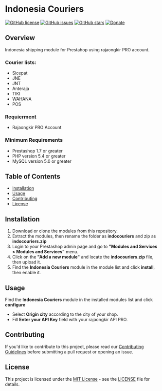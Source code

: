 # Indonesia Couriers

[![GitHub license](https://img.shields.io/github/license/tjeperi/indocouriers)](https://github.com/tjeperi/indocouriers/blob/main/LICENSE)
[![GitHub issues](https://img.shields.io/github/issues/tjeperi/indocouriers)](https://github.com/tjeperi/indocouriers/issues)
[![GitHub stars](https://img.shields.io/github/stars/tjeperi/indocouriers)](https://github.com/tjeperi/indocouriers/stargazers)
[![Donate](https://img.shields.io/badge/Donate-PayPal-blue.svg)](https://www.paypal.com/paypalme/CEriGandari)

## Overview

Indonesia shipping module for Prestahop using rajaongkir PRO account.

### Courier lists:
- Sicepat
- JNE
- JNT
- Anteraja
- TIKI
- WAHANA
- POS

### Requierment

* Rajaongkir PRO Account

### Minimum Requirements

* Prestashop 1.7 or greater
* PHP version 5.4 or greater
* MySQL version 5.0 or greater

## Table of Contents

- [Installation](#installation)
- [Usage](#usage)
- [Contributing](#contributing)
- [License](#license)

## Installation

1. Download or clone the modules from this repository.
2. Extract the modules, then rename the folder as **indocouriers** and zip as **indocouriers.zip**
3. Login to your Prestashop admin page and go to **"Modules and Services > Modules and Services"** menu.
4. Click on the **"Add a new module"** and locate the **indocouriers.zip** file, then upload it.
5. Find the **Indonesia Couriers** module in the module list and click **install**, then enable it.

## Usage

Find the **Indonesia Couriers** module in the installed modules list and click **configure**
* Select **Origin city** according to the city of your shop.
* Fill **Enter your API Key** field with your rajaongkir API PRO.

## Contributing

If you'd like to contribute to this project, please read our [Contributing Guidelines](CONTRIBUTING.md) before submitting a pull request or opening an issue.

## License

This project is licensed under the [MIT License](https://opensource.org/licenses/MIT) - see the [LICENSE](LICENSE) file for details.

